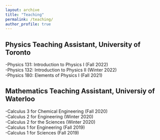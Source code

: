 ```yaml
---
layout: archive
title: "Teaching"
permalink: /teaching/
author_profile: true
---
```


<!--{% include base_path %}-->

<!--{% for post in site.teaching reversed %}-->
<!--{% include archive-single.html %}-->
<!--{% endfor %}-->

Physics Teaching Assistant, University of Toronto
---
-Physics 131: Introduction to Physics I (Fall 2022)\
-Physics 132: Introduction to Physics II (Winter 2022)\
-Physics 180: Elements of Physics I (Fall 2021)


Mathematics Teaching Assistant, Universiy of Waterloo
---
-Calculus 3 for Chemical Engineering (Fall 2020)\
-Calculus 2 for Engineering (Winter 2020)\
-Calculus 2 for the Sciences (Winter 2020)\
-Calculus 1 for Engineering (Fall 2019)\
-Calculus 1 for Sciences (Fall 2019)
